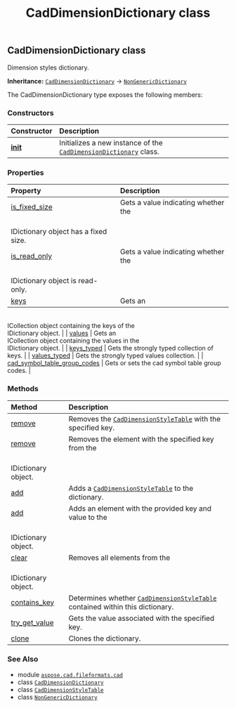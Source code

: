 ﻿---
title: CadDimensionDictionary class
second_title: Aspose.CAD for Python via .NET API References
description: 
type: docs
weight: 80
url: /aspose.cad.fileformats.cad/caddimensiondictionary/
is_root: false
---

## CadDimensionDictionary class

Dimension styles dictionary.



**Inheritance:** [`CadDimensionDictionary`](/cad/python-net/aspose.cad.fileformats.cad/caddimensiondictionary) → 
[`NonGenericDictionary`](/cad/python-net/aspose.cad/nongenericdictionary)



The CadDimensionDictionary type exposes the following members:

### Constructors
| Constructor | Description |
| :- | :- |
| [__init__](/cad/python-net/aspose.cad.fileformats.cad/caddimensiondictionary/__init__/#) | Initializes a new instance of the [`CadDimensionDictionary`](/cad/python-net/aspose.cad.fileformats.cad/caddimensiondictionary) class. |


### Properties
| Property | Description |
| :- | :- |
| [is_fixed_size](/cad/python-net/aspose.cad.fileformats.cad/caddimensiondictionary/is_fixed_size) | Gets a value indicating whether the <br/>IDictionary object has a fixed size. |
| [is_read_only](/cad/python-net/aspose.cad.fileformats.cad/caddimensiondictionary/is_read_only) | Gets a value indicating whether the <br/>IDictionary object is read-only. |
| [keys](/cad/python-net/aspose.cad.fileformats.cad/caddimensiondictionary/keys) | Gets an <br/>ICollection object containing the keys of the <br/>IDictionary object. |
| [values](/cad/python-net/aspose.cad.fileformats.cad/caddimensiondictionary/values) | Gets an <br/>ICollection object containing the values in the <br/>IDictionary object. |
| [keys_typed](/cad/python-net/aspose.cad.fileformats.cad/caddimensiondictionary/keys_typed) | Gets the strongly typed collection of keys. |
| [values_typed](/cad/python-net/aspose.cad.fileformats.cad/caddimensiondictionary/values_typed) | Gets the strongly typed values collection. |
| [cad_symbol_table_group_codes](/cad/python-net/aspose.cad.fileformats.cad/caddimensiondictionary/cad_symbol_table_group_codes) | Gets or sets the cad symbol table group codes. |


### Methods
| Method | Description |
| :- | :- |
| [remove](/cad/python-net/aspose.cad.fileformats.cad/caddimensiondictionary/remove/#str) | Removes the [`CadDimensionStyleTable`](/cad/python-net/aspose.cad.fileformats.cad.cadtables/caddimensionstyletable) with the specified key. |
| [remove](/cad/python-net/aspose.cad.fileformats.cad/caddimensiondictionary/remove/#any) | Removes the element with the specified key from the <br/>IDictionary object. |
| [add](/cad/python-net/aspose.cad.fileformats.cad/caddimensiondictionary/add/#str-aspose.cad.fileformats.cad.cadtables.CadDimensionStyleTable) | Adds a [`CadDimensionStyleTable`](/cad/python-net/aspose.cad.fileformats.cad.cadtables/caddimensionstyletable) to the dictionary. |
| [add](/cad/python-net/aspose.cad.fileformats.cad/caddimensiondictionary/add/#any-any) | Adds an element with the provided key and value to the <br/>IDictionary object. |
| [clear](/cad/python-net/aspose.cad.fileformats.cad/caddimensiondictionary/clear/#) | Removes all elements from the <br/>IDictionary object. |
| [contains_key](/cad/python-net/aspose.cad.fileformats.cad/caddimensiondictionary/contains_key/#str) | Determines whether [`CadDimensionStyleTable`](/cad/python-net/aspose.cad.fileformats.cad.cadtables/caddimensionstyletable) contained within this dictionary. |
| [try_get_value](/cad/python-net/aspose.cad.fileformats.cad/caddimensiondictionary/try_get_value/#str-any) | Gets the value associated with the specified key. |
| [clone](/cad/python-net/aspose.cad.fileformats.cad/caddimensiondictionary/clone/#) | Clones the dictionary. |



### See Also
* module [`aspose.cad.fileformats.cad`](..)
* class [`CadDimensionDictionary`](/cad/python-net/aspose.cad.fileformats.cad/caddimensiondictionary)
* class [`CadDimensionStyleTable`](/cad/python-net/aspose.cad.fileformats.cad.cadtables/caddimensionstyletable)
* class [`NonGenericDictionary`](/cad/python-net/aspose.cad/nongenericdictionary)
